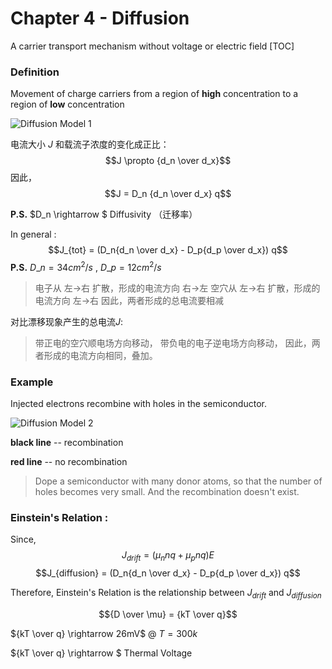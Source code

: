 # Chapter 4 - Diffusion

A carrier transport mechanism without voltage or electric field \[TOC\]

### Definition

Movement of charge carriers from a region of **high** concentration to a region of **low** concentration

![Diffusion Model 1](http://pcih4qs1o.bkt.clouddn.com/Diffusion%20Model%201.jpg)

电流大小 $J$ 和载流子浓度的变化成正比： $$J \propto {d_n \over d_x}$$ 因此， $$J = D_n {d_n \over d_x} q$$

**P.S.** $D\_n \rightarrow $ Diffusivity （迁移率）

In general : $$J_{tot} = (D_n{d_n \over d_x} - D_p{d_p \over d_x}) q$$ **P.S.** $D\_n = 34 cm^2/s$ , $D\_p=12cm^2/s$

> 电子从 左$\rightarrow$右 扩散，形成的电流方向 右$\rightarrow$左 空穴从 左$\rightarrow$右 扩散，形成的电流方向 左$\rightarrow$右 因此，两者形成的总电流要相减

对比漂移现象产生的总电流$J$:

> 带正电的空穴顺电场方向移动， 带负电的电子逆电场方向移动， 因此，两者形成的电流方向相同，叠加。

### Example

Injected electrons recombine with holes in the semiconductor.

![Diffusion Model 2](http://pcih4qs1o.bkt.clouddn.com/Diffusion%20Model%202.jpg)

 **black line** -- recombination

 **red line** -- no recombination

> Dope a semiconductor with many donor atoms, so that the number of holes becomes very small. And the recombination doesn't exist.

### Einstein's Relation :

Since, $$J_{drift} = ( \mu_n nq + \mu_p nq) E$$ $$J_{diffusion} = (D_n{d_n \over d_x} - D_p{d_p \over d_x}) q$$

Therefore, Einstein's Relation is the relationship between $J_{drift}$ and $J_{diffusion}$

$${D \over \mu} = {kT \over q}$$

${kT \over q} \rightarrow 26mV$ @ $T = 300k$

${kT \over q} \rightarrow $ Thermal Voltage

